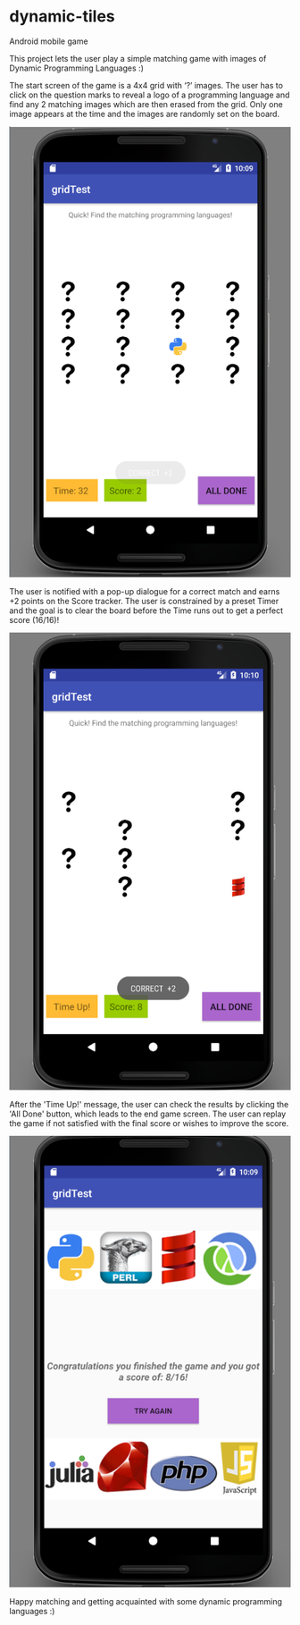 # dynamic-tiles
Android mobile game

This project lets the user play a simple matching game with images of Dynamic Programming Languages :)
 
The start screen of the game is a 4x4 grid with ‘?’ images. The user has to click on the question marks to reveal a logo of a programming language and find any 2 matching images which are then erased from the grid. Only one image appears at the time and the images are randomly set on the board. 

 ![DT_start-screen](screenshots/DT_start-screen.png)

The user is notified with a pop-up dialogue for a correct match and earns +2 points on the Score tracker.
The user is constrained by a preset Timer and the goal is to clear the board before the Time runs out to get a perfect score (16/16)!
 
 ![DT-game-play](screenshots/DT-game-play.png)

After the 'Time Up!' message, the user can check the results by clicking the 'All Done' button, which leads to the end game screen. The user can replay the game if not satisfied with the final score or wishes to improve the score.

 ![DT-end-screen](screenshots/DT-end-screen.png) 

Happy matching and getting acquainted with some dynamic programming languages :)

